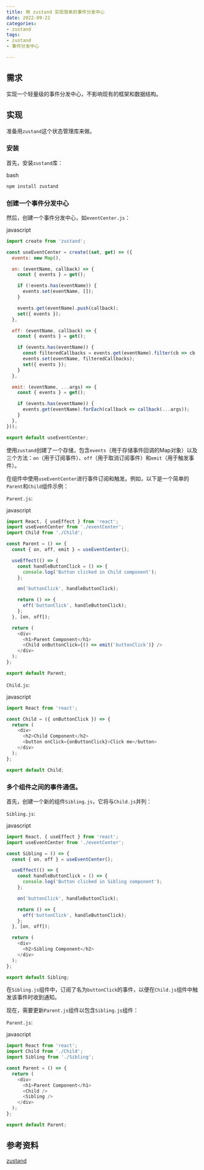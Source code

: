 ```yaml
---
title: 用 zustand 实现简单的事件分发中心
date: 2022-09-22
categories:
- zustand
tags:
- zustand
- 事件分发中心

---
```




## 需求

实现一个轻量级的事件分发中心，不影响现有的框架和数据结构。



## 实现

准备用`zustand`这个状态管理库来做。



### 安装

首先，安装`zustand`库：

bash

```bash
npm install zustand
```



### 创建一个事件分发中心

然后，创建一个事件分发中心，如`eventCenter.js`：

javascript

```javascript
import create from 'zustand';

const useEventCenter = create((set, get) => ({
  events: new Map(),

  on: (eventName, callback) => {
    const { events } = get();

    if (!events.has(eventName)) {
      events.set(eventName, []);
    }

    events.get(eventName).push(callback);
    set({ events });
  },

  off: (eventName, callback) => {
    const { events } = get();

    if (events.has(eventName)) {
      const filteredCallbacks = events.get(eventName).filter(cb => cb !== callback);
      events.set(eventName, filteredCallbacks);
      set({ events });
    }
  },

  emit: (eventName, ...args) => {
    const { events } = get();

    if (events.has(eventName)) {
      events.get(eventName).forEach(callback => callback(...args));
    }
  },
}));

export default useEventCenter;
```

使用`zustand`创建了一个存储，包含`events`（用于存储事件回调的Map对象）以及三个方法：`on`（用于订阅事件）、`off`（用于取消订阅事件）和`emit`（用于触发事件）。

在组件中使用`useEventCenter`进行事件订阅和触发。例如，以下是一个简单的`Parent`和`Child`组件示例：

`Parent.js`:

javascript

```javascript
import React, { useEffect } from 'react';
import useEventCenter from './eventCenter';
import Child from './Child';

const Parent = () => {
  const { on, off, emit } = useEventCenter();

  useEffect(() => {
    const handleButtonClick = () => {
      console.log('Button clicked in Child component');
    };

    on('buttonClick', handleButtonClick);

    return () => {
      off('buttonClick', handleButtonClick);
    };
  }, [on, off]);

  return (
    <div>
      <h1>Parent Component</h1>
      <Child onButtonClick={() => emit('buttonClick')} />
    </div>
  );
};

export default Parent;
```

`Child.js`:

javascript

```javascript
import React from 'react';

const Child = ({ onButtonClick }) => {
  return (
    <div>
      <h2>Child Component</h2>
      <button onClick={onButtonClick}>Click me</button>
    </div>
  );
};

export default Child;
```



### 多个组件之间的事件通信。

首先，创建一个新的组件`Sibling.js`，它将与`Child.js`并列：

`Sibling.js`:

javascript

```javascript
import React, { useEffect } from 'react';
import useEventCenter from './eventCenter';

const Sibling = () => {
  const { on, off } = useEventCenter();

  useEffect(() => {
    const handleButtonClick = () => {
      console.log('Button clicked in Sibling component');
    };

    on('buttonClick', handleButtonClick);

    return () => {
      off('buttonClick', handleButtonClick);
    };
  }, [on, off]);

  return (
    <div>
      <h2>Sibling Component</h2>
    </div>
  );
};

export default Sibling;
```

在`Sibling.js`组件中，订阅了名为`buttonClick`的事件，以便在`Child.js`组件中触发该事件时收到通知。

现在，需要更新`Parent.js`组件以包含`Sibling.js`组件：

`Parent.js`:

javascript

```javascript
import React from 'react';
import Child from './Child';
import Sibling from './Sibling';

const Parent = () => {
  return (
    <div>
      <h1>Parent Component</h1>
      <Child />
      <Sibling />
    </div>
  );
};

export default Parent;
```



## 参考资料

[zustand](https://github.com/pmndrs/zustand)
